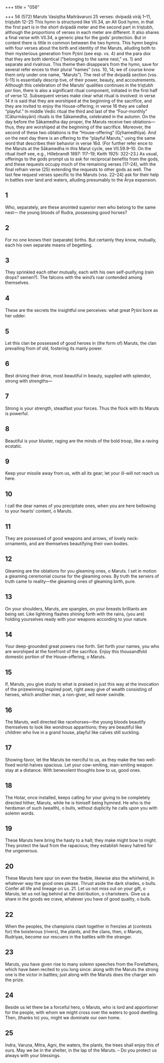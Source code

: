 +++
title = "056"

+++
56 (572) Maruts
Vasiṣṭha Maitrāvaruṇi
25 verses: dvipadā virāj 1–11, triṣṭubh 12–25
This hymn is structured like VII.34, an All God hymn, in that the first part is in the  short dvipadā meter and the second part in triṣṭubh, although the proportions of  verses in each meter are different. It also shares a final verse with VII.34, a generic  plea for the gods’ protection. But in content there is little in common between the  two hymns.
This hymn begins with four verses about the birth and identity of the Maruts,  alluding both to their mysterious generation from Pr̥śni (see esp. vs. 4) and the para dox that they are both identical (“belonging to the same nest,” vs. 1) and separate  and rivalrous. This theme then disappears from the hymn, save for several refer ences to their plural “names” (vss. 10, 14; we of course know them only under one  name, “Maruts”). The rest of the dvipadā section (vss. 5–11) is essentially descrip tive, of their power, beauty, and accoutrements.
Although this celebration of the Maruts’ qualities continues in the triṣṭubh por tion, there is also a significant ritual component, initiated in the first half of verse  12. Subsequent verses make clear what ritual is involved: in verse 14 it is said that  they are worshiped at the beginning of the sacrifice, and they are invited to enjoy  the House-offering; in verse 16 they are called “playful.” In middle Vedic ritual  the third and last of the “Four-monthly” (Cāturmāsyāni) rituals is the Sākamedha, celebrated in the autumn. On the day before the Sākamedha day proper, the  Maruts receive two oblations—thus, they are worshiped at the beginning of the  sacrifice. Moreover, the second of these two oblations is the “House-offering”  (Gr̥hamedhīya). And on the next day there is an offering to the “playful Maruts,”  using the same word that describes their behavior in verse 16d. (For further refer
ence to the Maruts at the Sākamedha in this Marut cycle, see VII.59.9–10. On the  ritual itself see, e.g., Hillebrandt 1897: 117–19; Keith 1925: 322–23.) As usual, offerings to the gods prompt us to ask for reciprocal benefits from the  gods, and these requests occupy much of the remaining verses (17–24), with the  final refrain verse (25) extending the requests to other gods as well. The last few  request verses specific to the Maruts (vss. 22–24) ask for their help in battles over  land and waters, alluding presumably to the Ārya expansion.
## 1
Who, separately, are these anointed superior men who belong to the  same nest—
the young bloods of Rudra, possessing good horses?
## 2
For no one knows their (separate) births.
But certainly they know, mutually, each his own separate means of
begetting.
## 3
They sprinkled each other mutually, each with his own self-purifying  (rain drops? semen?).
The falcons with the wind’s roar contended among themselves.
## 4
These are the secrets the insightful one perceives:
what great Pr̥śni bore as her udder.
## 5
Let this clan be possessed of good heroes in (the form of) Maruts, the clan prevailing from of old, fostering its manly power.
## 6
Best driving their drive, most beautiful in beauty, supplied with  splendor, strong with strengths—
## 7
Strong is your strength, steadfast your forces. Thus the flock with its  Maruts is powerful.
## 8
Beautiful is your bluster, raging are the minds of the bold troop, like a  raving ecstatic.
## 9
Keep your missile away from us, with all its gear;
let your ill-will not reach us here.
## 10
I call the dear names of you precipitate ones,
when you are here bellowing to your hearts’ content, o Maruts.
## 11
They are possessed of good weapons and arrows, of lovely
neck-ornaments,
and are themselves beautifying their own bodies.
## 12
Gleaming are the oblations for you gleaming ones, o Maruts. I set in  motion a gleaming ceremonial course for the gleaming ones.
By truth the servers of truth came to reality—the gleaming ones of  gleaming birth, pure.

## 13
On your shoulders, Maruts, are spangles, on your breasts brilliants are  being set.
Like lightning flashes shining forth with the rains, (you are) holding  yourselves ready with your weapons according to your nature.
## 14
Your deep-grounded great powers rise forth. Set forth your names, you  who are worshiped at the forefront of the sacrifice.
Enjoy this thousandfold domestic portion of the House-offering, o  Maruts.
## 15
If, Maruts, you give study to what is praised in just this way at the  invocation of the prizewinning inspired poet,
right away give of wealth consisting of heroes, which another man, a  non-giver, will never swindle.
## 16
The Maruts, well directed like racehorses—the young bloods beautify  themselves to look like wondrous apparitions;
they are beautiful like children who live in a grand house, playful like  calves still suckling.
## 17
Showing favor, let the Maruts be merciful to us, as they make the two  well-fixed world-halves spacious.
Let your cow-smiting, man-smiting weapon stay at a distance. With  benevolent thoughts bow to us, good ones.
## 18
The Hotar, once installed, keeps calling for your giving to be  completely directed hither, Maruts, while he is himself being  hymned.
He who is the herdsman of such (wealth), o bulls, without duplicity he  calls upon you with solemn words.
## 19
These Maruts here bring the hasty to a halt; they make might bow  to might.
They protect the laud from the rapacious; they establish heavy hatred  for the ungenerous.
## 20
These Maruts here spur on even the feeble, likewise also the whirlwind,  in whatever way the good ones please.
Thrust aside the dark shades, o bulls. Confer all life and lineage on us. 21. Let us not miss out on your gift, o Maruts; let us not lag behind at the  distribution, o charioteers.
Give us a share in the goods we crave, whatever you have of good  quality, o bulls.
## 22
When the peoples, the champions clash together in frenzies at (contests  for) the boisterous (rivers), the plants, and the clans,
then, o Maruts, Rudriyas, become our rescuers in the battles with the  stranger.
## 23
Maruts, you have given rise to many solemn speeches from the  Forefathers, which have been recited to you long since: along with the Maruts the strong one is the victor in battles; just along  with the Maruts does the charger win the prize.
## 24
Beside us let there be a forceful hero, o Maruts, who is lord and  apportioner for the people,
with whom we might cross over the waters to good dwelling. Then,
(thanks to) you, might we dominate our own home.
## 25
Indra, Varuṇa, Mitra, Agni, the waters, the plants, the trees shall enjoy  this of ours.
May we be in the shelter, in the lap of the Maruts. – Do you protect us  always with your blessings.